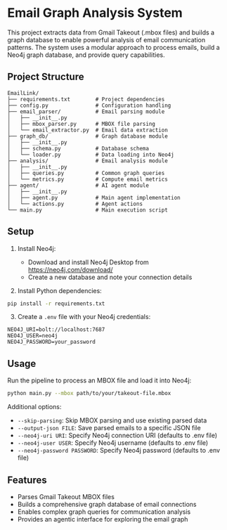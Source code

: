 # Email Graph Analysis System

This project extracts data from Gmail Takeout (.mbox files) and builds a graph database to enable powerful analysis of email communication patterns. The system uses a modular approach to process emails, build a Neo4j graph database, and provide query capabilities.

## Project Structure

```
EmailLink/
├── requirements.txt        # Project dependencies
├── config.py               # Configuration handling
├── email_parser/           # Email parsing module
│   ├── __init__.py
│   ├── mbox_parser.py      # MBOX file parsing
│   └── email_extractor.py  # Email data extraction
├── graph_db/               # Graph database module
│   ├── __init__.py
│   ├── schema.py           # Database schema
│   └── loader.py           # Data loading into Neo4j
├── analysis/               # Email analysis module
│   ├── __init__.py
│   ├── queries.py          # Common graph queries
│   └── metrics.py          # Compute email metrics
├── agent/                  # AI agent module
│   ├── __init__.py
│   ├── agent.py            # Main agent implementation
│   └── actions.py          # Agent actions
└── main.py                 # Main execution script
```

## Setup

1. Install Neo4j:
   - Download and install Neo4j Desktop from https://neo4j.com/download/
   - Create a new database and note your connection details

2. Install Python dependencies:
```bash
pip install -r requirements.txt
```

3. Create a `.env` file with your Neo4j credentials:
```
NEO4J_URI=bolt://localhost:7687
NEO4J_USER=neo4j
NEO4J_PASSWORD=your_password
```

## Usage

Run the pipeline to process an MBOX file and load it into Neo4j:

```bash
python main.py --mbox path/to/your/takeout-file.mbox
```

Additional options:
- `--skip-parsing`: Skip MBOX parsing and use existing parsed data
- `--output-json FILE`: Save parsed emails to a specific JSON file
- `--neo4j-uri URI`: Specify Neo4j connection URI (defaults to .env file)
- `--neo4j-user USER`: Specify Neo4j username (defaults to .env file)
- `--neo4j-password PASSWORD`: Specify Neo4j password (defaults to .env file)

## Features

- Parses Gmail Takeout MBOX files
- Builds a comprehensive graph database of email connections
- Enables complex graph queries for communication analysis
- Provides an agentic interface for exploring the email graph 